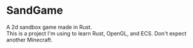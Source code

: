 # SandGame
A 2d sandbox game made in Rust.
<br>
This is a project I'm using to learn Rust, OpenGL, and ECS. Don't expect another Minecraft.
